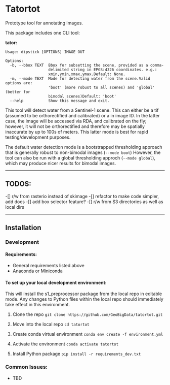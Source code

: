# Tatortot
Prototype tool for annotating images.

This package includes one CLI tool:

**tator:**
```
Usage: dipstick [OPTIONS] IMAGE OUT

Options:
  -b, --bbox TEXT  Bbox for subsetting the scene, provided as a comma-
                   delimited string in EPGS:4326 coordinates. e.g.:
                   xmin,ymin,xmax,ymax.Default: None.
  -m, --mode TEXT  Mode for detecting water from the scene.Valid options are:
                   'boot' (more robust to all scenes) and 'global' (better for
                   bimodal scenes)Default: 'boot'
  --help           Show this message and exit.
```
This tool will detect water from a Sentinel-1 scene. This can either be a tif (assumed to be orthorectified and calibrated) or a in image ID.
In the latter case, the image will be accessed via RDA, and calibrated on the fly; however, it will not be orthorectified and therefore may be spatially inaccurate by up to 100s of meters.
This latter mode is best for rapid testing/development purposes.

The default water detection mode is a bootstrapped thresholding approach that is generally robust to non-bimodal images (`--mode boot`)
However, the tool can also be run with a global thresholding approch (`--mode global`), which may produce nicer results for bimodal images.


------------
## TODOS:
-[] r/w from rasterio instead of skimage
-[] refactor to make code simpler, add docs
-[] add box selector feature?
-[] r/w from S3 directories as well as local dirs

------------
## Installation

### Development
#### Requirements:
- General requirements listed above
- Anaconda or Miniconda

#### To set up your local development environment:
This will install the s1_preprocessor package from the local repo in editable mode.
Any changes to Python files within the local repo should immediately take effect in this environment.

1. Clone the repo
`git clone https://github.com/GeoBigData/tatortot.git`

2. Move into the local repo
`cd tatortot`

3. Create conda virtual environment
`conda env create -f environment.yml`

4. Activate the environment
`conda activate tatortot`

5. Install Python package
`pip install -r requirements_dev.txt`

### Common Issues:
- TBD

